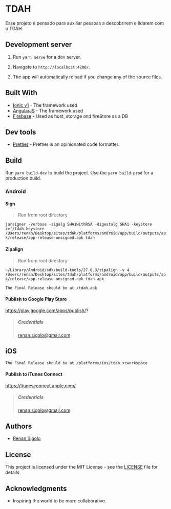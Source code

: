 # TDAH

Esse projeto é pensado para auxiliar pessoas a descobrirem e lidarem com o TDAH

## Development server

1. Run `yarn serve` for a dev server.

1. Navigate to `http://localhost:4200/`.

1. The app will automatically reload if you change any of the source files.

## Built With

* [Ionic v1](https://ionicframework.com/) - The framework used
* [AngularJS](https://angularjs.org/) - The framework used
* [Firebase](https://firebase.google.com/) - Used as host, storage and fireStore as a DB

## Dev tools

* [Prettier](https://prettier.io/) - Prettier is an opinionated code formatter.

## Build

Run `yarn build-dev` to build the project. Use the `yarn build-prod` for a production build.

### Android

#### Sign

> Run from root directory

`jarsigner -verbose -sigalg SHA1withRSA -digestalg SHA1 -keystore ref/tdah.keystore /Users/renan/Desktop/sites/tdah/platforms/android/app/build/outputs/apk/release/app-release-unsigned.apk tdah`


#### Zipalign

> Run from root directory

`~/Library/Android/sdk/build-tools/27.0.3/zipalign -v 4 /Users/renan/Desktop/sites/tdah/platforms/android/app/build/outputs/apk/release/app-release-unsigned.apk tdah.apk`

```
The Final Release should be at /tdah.apk
```

#### Publish to Google Play Store

https://play.google.com/apps/publish/?

> ##### Credentials
> renan.sigolo@gmail.com

## iOS

```
The Final Release should be at /platforms/ios/tdah.xcworkspace
```

#### Publish to iTunes Connect

https://itunesconnect.apple.com/

> ##### Credentials
> renan.sigolo@gmail.com

## Authors

* [Renan Sigolo](https://github.com/renansigolo)

## License

This project is licensed under the MIT License - see the [LICENSE](LICENSE) file for details

## Acknowledgments

* Inspiring the world to be more collaborative.
